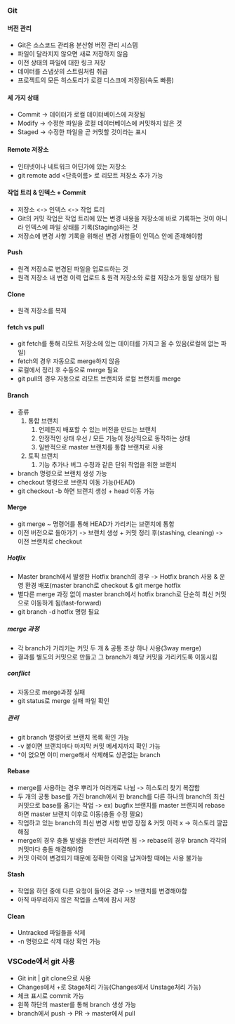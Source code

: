 ### Git

#### 버전 관리
- Git은 소스코드 관리용 분산형 버전 관리 시스템
- 파일이 달라지지 않으면 새로 저장하지 않음
- 이전 상태의 파일에 대한 링크 저장 
- 데이터를 스냅샷의 스트림처럼 취급
- 프로젝트의 모든 히스토리가 로컬 디스크에 저장됨(속도 빠름)

#### 세 가지 상태
- Commit -> 데이터가 로컬 데이터베이스에 저장됨
- Modify -> 수정한 파일을 로컬 데이터베이스에 커밋하지 않은 것
- Staged -> 수정한 파일을 곧 커밋할 것이라는 표시

#### Remote 저장소
- 인터넷이나 네트워크 어딘가에 있는 저장소
- git remote add <단축이름> <url>로 리모트 저장소 추가 가능

#### 작업 트리 & 인덱스 + Commit
- 저장소 <-> 인덱스 <-> 작업 트리
- Git의 커밋 작업은 작업 트리에 있는 변경 내용을 저장소에 바로 기록하는 것이 아니라 인덱스에 파일 상태를 기록(Staging)하는 것
- 저장소에 변경 사항 기록을 위해선 변경 사항들이 인덱스 안에 존재해야함

#### Push
- 원격 저장소로 변경된 파일을 업로드하는 것 
- 원격 저장소 내 변경 이력 업로드 & 원격 저장소와 로컬 저장소가 동일 상태가 됨

#### Clone
- 원격 저장소를 복제

#### fetch vs pull
- git fetch를 통해 리모트 저장소에 있는 데이터를 가지고 올 수 있음(로컬에 없는 파일)
- fetch의 경우 자동으로 merge하지 않음
- 로컬에서 정리 후 수동으로 merge 필요
- git pull의 경우 자동으로 리모트 브랜치와 로컬 브랜치를 merge

#### Branch
- 종류
    1. 통합 브랜치
        1. 언제든지 배포할 수 있는 버전을 만드는 브랜치
        2. 안정적인 상태 우선 / 모든 기능이 정상적으로 동작하는 상태
        3. 일반적으로 master 브랜치를 통합 브랜치로 사용
    2. 토픽 브랜치
        1. 기능 추가나 버그 수정과 같은 단위 작업을 위한 브랜치
- branch 명령으로 브랜치 생성 가능
- checkout 명령으로 브랜치 이동 가능(HEAD)
- git checkout -b 하면 브랜치 생성 + head 이동 가능

#### Merge
- git merge ~ 명령어를 통해 HEAD가 가리키는 브랜치에 통합
- 이전 버전으로 돌아가기 -> 브랜치 생성 + 커밋 정리 후(stashing, cleaning) -> 이전 브랜치로 checkout
##### Hotfix
- Master branch에서 발생한 Hotfix branch의 경우 -> Hotfix branch 사용 & 운영 환경 배포(master branch로 checkout & git merge hotfix 
- 별다른 merge 과정 없이 master branch에서 hotfix branch로 단순히 최신 커밋으로 이동하게 됨(fast-forward)
- git branch -d hotfix 명령 필요
##### merge 과정
- 각 branch가 가리키는 커밋 두 개 & 공통 조상 하나 사용(3way merge)
- 결과를 별도의 커밋으로 만들고 그 branch가 해당 커밋을 가리키도록 이동시킴
##### conflict
- 자동으로 merge과정 실패
- git status로 merge 실패 파일 확인
##### 관리 
- git branch 명령어로 브랜치 목록 확인 가능
- -v 붙이면 브랜치마다 마지막 커밋 메세지까지 확인 가능
- *이 없으면 이미 merge해서 삭제해도 상관없는 branch

#### Rebase
- merge를 사용하는 경우 뿌리가 여러개로 나뉨 -> 히스토리 찾기 복잡함
- 두 개의 공통 base를 가진 branch에서 한 branch를 다른 하나의 branch의 최신 커밋으로 base를 옮기는 작업 -> ex) bugfix 브랜치를 master 브랜치에 rebase하면 master 브랜치 이후로 이동(충돌 수정 필요)
- 작업하고 있는 branch의 최신 변경 사항 반영 장점 & 커밋 이력 x -> 히스토리 깔끔해짐
- merge의 경우 충돌 발생을 한번만 처리하면 됨 -> rebase의 경우 branch 각각의 커밋마다 충돌 해결해야함
- 커밋 이력이 변경되기 때문에 정확한 이력을 남겨야할 때에는 사용 불가능

#### Stash
- 작업을 하던 중에 다른 요청이 들어온 경우 -> 브랜치를 변경해야함
- 아직 마무리하지 않은 작업을 스택에 잠시 저장

#### Clean
- Untracked 파일들을 삭제
- -n 명령으로 삭제 대상 확인 가능


### VSCode에서 git 사용
- Git init | git clone으로 사용
- Changes에서 +로 Stage처리 가능(Changes에서 Unstage처리 가능)
- 체크 표시로 commit 가능
- 왼쪽 하단의 master를 통해 branch 생성 가능
- branch에서 push -> PR -> master에서 pull